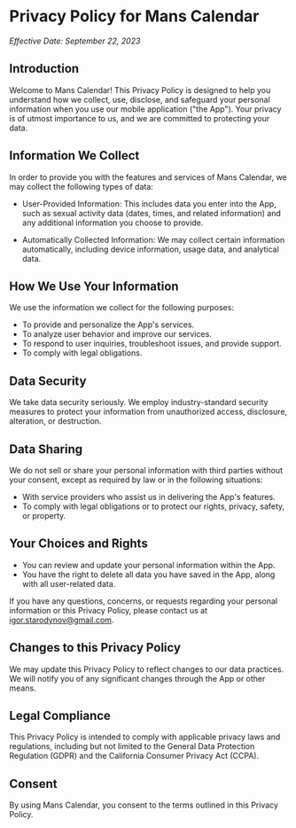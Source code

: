 # Privacy Policy for Mans Calendar

_Effective Date: September 22, 2023_

## Introduction

Welcome to Mans Calendar! This Privacy Policy is designed to help you understand how we collect, use, disclose, and safeguard your personal information when you use our mobile application ("the App"). Your privacy is of utmost importance to us, and we are committed to protecting your data.

## Information We Collect

In order to provide you with the features and services of Mans Calendar, we may collect the following types of data:

- User-Provided Information: This includes data you enter into the App, such as sexual activity data (dates, times, and related information) and any additional information you choose to provide.

- Automatically Collected Information: We may collect certain information automatically, including device information, usage data, and analytical data.

## How We Use Your Information

We use the information we collect for the following purposes:

- To provide and personalize the App's services.
- To analyze user behavior and improve our services.
- To respond to user inquiries, troubleshoot issues, and provide support.
- To comply with legal obligations.

## Data Security

We take data security seriously. We employ industry-standard security measures to protect your information from unauthorized access, disclosure, alteration, or destruction.

## Data Sharing

We do not sell or share your personal information with third parties without your consent, except as required by law or in the following situations:

- With service providers who assist us in delivering the App's features.
- To comply with legal obligations or to protect our rights, privacy, safety, or property.

## Your Choices and Rights

- You can review and update your personal information within the App.
- You have the right to delete all data you have saved in the App, along with all user-related data.

If you have any questions, concerns, or requests regarding your personal information or this Privacy Policy, please contact us at igor.starodynov@gmail.com.

## Changes to this Privacy Policy

We may update this Privacy Policy to reflect changes to our data practices. We will notify you of any significant changes through the App or other means.

## Legal Compliance

This Privacy Policy is intended to comply with applicable privacy laws and regulations, including but not limited to the General Data Protection Regulation (GDPR) and the California Consumer Privacy Act (CCPA).

## Consent

By using Mans Calendar, you consent to the terms outlined in this Privacy Policy.
